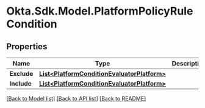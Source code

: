# Okta.Sdk.Model.PlatformPolicyRuleCondition
## Properties

Name | Type | Description | Notes
------------ | ------------- | ------------- | -------------
**Exclude** | [**List&lt;PlatformConditionEvaluatorPlatform&gt;**](PlatformConditionEvaluatorPlatform.md) |  | [optional] 
**Include** | [**List&lt;PlatformConditionEvaluatorPlatform&gt;**](PlatformConditionEvaluatorPlatform.md) |  | [optional] 

[[Back to Model list]](../README.md#documentation-for-models) [[Back to API list]](../README.md#documentation-for-api-endpoints) [[Back to README]](../README.md)

